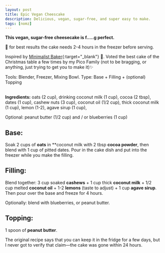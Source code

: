 ```yaml
---
layout: post
title: Epic Vegan Cheescake
description: Delicious, vegan, sugar-free, and super easy to make.
tags: [nomz]
---
```

**This vegan, sugar-free cheesecake is f.....g perfect.**

🚨 for best results the cake needs 2-4 hours in the freezer before serving.

Inspired by [Minimalist Baker](https://minimalistbaker.com/7-ingredient-vegan-cheesecakes/){:target="_blank"} 🎩. Voted the best cake of the Christmas table a few times by my Pico Family (not to be bragging, or anything, just trying to get you to make it)✨

Tools: Blender, Freezer, Mixing Bowl.
Type: Base + Filling + (optional) Topping <br>
 <br>

**Ingredients:** oats (2 cup), drinking coconut milk (1 cup), cocoa (2 tbsp), dates (1 cup), cashew nuts (3 cup), coconut oil (1/2 cup), thick coconut milk (1 cup), lemon (1-2), agave sirup (1 cup), 

Optional: peanut butter (1/2 cup) and / or blueberries (1 cup)


## Base:

Soak 2 cups of **oats** in **coconut milk  with 2 tbsp **cocoa powder**, then blend with 1 cup of pitted dates. Pour in the cake dish and put into the freezer while you make the filling.

## Filling:

Blend together: 3 cup soaked **cashews** + 1 cup thick **coconut milk** + 1/2 cup melted **coconut oil** + 1-2 **lemons** (taste to adjust) + 1 cup **agave sirup**. Then pour over the base and freeze for 4 hours.

Optionally: blend with blueberries, or peanut butter.

## Topping:

1 spoon of **peanut butter**.

The original recipe says that you can keep it in the fridge for a few days, but I never got to verify that claim—the cake was gone within 24 hours.